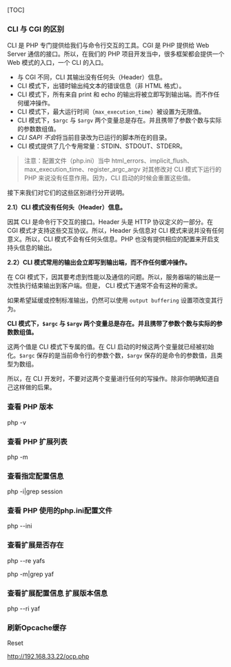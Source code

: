 [TOC]

### CLI 与 CGI 的区别

CLI 是 PHP 专门提供给我们与命令行交互的工具。CGI 是 PHP 提供给 Web Server 通信的接口。所以，在我们的 PHP 项目开发当中，很多框架都会提供一个 Web 模式的入口，一个 CLI 的入口。

- 与 CGI 不同，CLI 其输出没有任何头（Header）信息。
- CLI 模式下，出错时输出纯文本的错误信息（非 HTML 格式）。
- CLI 模式下，所有来自 print 和 echo 的输出将被立即写到输出端。而不作任何缓冲操作。
- CLI 模式下，最大运行时间（`max_execution_time`）被设置为无限值。
- CLI 模式下，`$argc` 与 `$argv` 两个变量总是存在。并且携带了参数个数与实际的参数数组值。
- *CLI SAPI* *不会*将当前目录改为已运行的脚本所在的目录。
- CLI 模式提供了几个专用常量：STDIN、STDOUT、STDERR。

> 注意：配置文件（php.ini）当中 html_errors、implicit_flush、max_execution_time、register_argc_argv 对其修改对 CLI 模式下运行的 PHP 来说没有任意作用。因为，CLI 启动的时候会重置这些值。

接下来我们对它们的这些区别进行分开说明。

**2.1）CLI 模式没有任何头（Header）信息。**

因其 CLI 是命令行下交互的接口。Header 头是 HTTP 协议定义的一部分。在 CGI 模式才支持这些交互协议。所以，Header 头信息对 CLI 模式来说并没有任何意义。所以，CLI 模式不会有任何头信息。PHP 也没有提供相应的配置来开启支持头信息的输出。

**2.2）CLI 模式常用的输出会立即写到输出端，而不作任何缓冲操作。**

在 CGI 模式下，因其要考虑到性能以及通信的问题。所以，服务器端的输出是一次性执行结束输出到客户端。但是， CLI 模式下通常不会有这种的需求。

如果希望延缓或控制标准输出，仍然可以使用 `output buffering` 设置项改变其行为。



**CLI 模式下，`$argc` 与 `$argv` 两个变量总是存在。并且携带了参数个数与实际的参数数组值。**

这两个值是 CLI 模式下专属的值。在 CLI 启动的时候这两个变量就已经被初始化。`$argc` 保存的是当前命令行的参数个数，`$argv` 保存的是命令的参数值，且类型为数组。

所以，在 CLI 开发时，不要对这两个变量进行任何的写操作。除非你明确知道自己这样做的后果。



### 查看 PHP 版本

php -v

### 查看 PHP 扩展列表

php -m

### 查看指定配置信息

php -i|grep session



### 查看 PHP 使用的php.ini配置文件

php --ini



### 查看扩展是否存在



 php --re yafs

 php -m|grep yaf

###  查看扩展配置信息  扩展版本信息

 php --ri yaf





### 刷新Opcache缓存

Reset

http://192.168.33.22/ocp.php